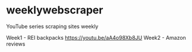 # weeklywebscraper

YouTube series scraping sites weekly

Week1 - REI backpacks https://youtu.be/aA4o98Xb8JU
Week2 - Amazon reviews
